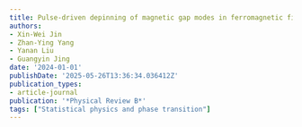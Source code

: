 ```yaml
---
title: Pulse-driven depinning of magnetic gap modes in ferromagnetic films
authors:
- Xin-Wei Jin
- Zhan-Ying Yang
- Yanan Liu
- Guangyin Jing
date: '2024-01-01'
publishDate: '2025-05-26T13:36:34.036412Z'
publication_types:
- article-journal
publication: '*Physical Review B*'
tags: ["Statistical physics and phase transition"]
---
```

